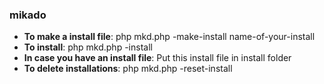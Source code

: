 ### mikado

* **To make a install file**: php mkd.php -make-install name-of-your-install
* **To install**: php mkd.php -install
* **In case you have an install file**: Put this install file in install folder
* **To delete installations**: php mkd.php -reset-install  